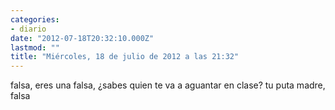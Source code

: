 ```yaml
---
categories:
- diario
date: "2012-07-18T20:32:10.000Z"
lastmod: ""
title: "Miércoles, 18 de julio de 2012 a las 21:32"
---
```


falsa, eres una falsa, ¿sabes quien te va a aguantar en clase? tu puta madre, falsa